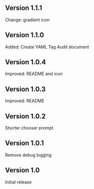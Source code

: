 ## Version 1.1.1

Change: gradient icon

## Version 1.1.0

Added: Create YAML Tag Audit document

## Version 1.0.4

Improved: README and icon

## Version 1.0.3

Improved: README

## Version 1.0.2

Shorter chooser prompt

## Version 1.0.1

Remove debug logging

## Version 1.0

Initial release
